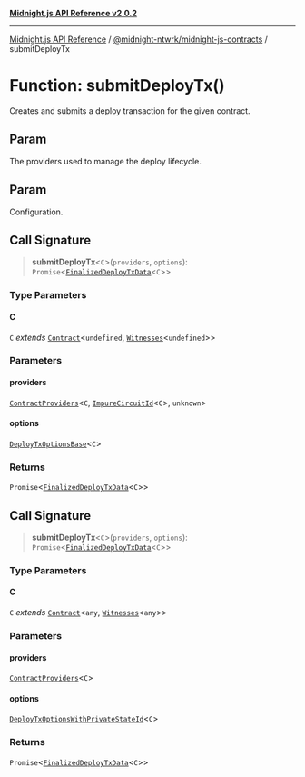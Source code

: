 [**Midnight.js API Reference v2.0.2**](../../../README.md)

***

[Midnight.js API Reference](../../../packages.md) / [@midnight-ntwrk/midnight-js-contracts](../README.md) / submitDeployTx

# Function: submitDeployTx()

Creates and submits a deploy transaction for the given contract.

## Param

The providers used to manage the deploy lifecycle.

## Param

Configuration.

## Call Signature

> **submitDeployTx**\<`C`\>(`providers`, `options`): `Promise`\<[`FinalizedDeployTxData`](../type-aliases/FinalizedDeployTxData.md)\<`C`\>\>

### Type Parameters

#### C

`C` *extends* [`Contract`](../../midnight-js-types/interfaces/Contract.md)\<`undefined`, [`Witnesses`](../../midnight-js-types/type-aliases/Witnesses.md)\<`undefined`\>\>

### Parameters

#### providers

[`ContractProviders`](../type-aliases/ContractProviders.md)\<`C`, [`ImpureCircuitId`](../../midnight-js-types/type-aliases/ImpureCircuitId.md)\<`C`\>, `unknown`\>

#### options

[`DeployTxOptionsBase`](../type-aliases/DeployTxOptionsBase.md)\<`C`\>

### Returns

`Promise`\<[`FinalizedDeployTxData`](../type-aliases/FinalizedDeployTxData.md)\<`C`\>\>

## Call Signature

> **submitDeployTx**\<`C`\>(`providers`, `options`): `Promise`\<[`FinalizedDeployTxData`](../type-aliases/FinalizedDeployTxData.md)\<`C`\>\>

### Type Parameters

#### C

`C` *extends* [`Contract`](../../midnight-js-types/interfaces/Contract.md)\<`any`, [`Witnesses`](../../midnight-js-types/type-aliases/Witnesses.md)\<`any`\>\>

### Parameters

#### providers

[`ContractProviders`](../type-aliases/ContractProviders.md)\<`C`\>

#### options

[`DeployTxOptionsWithPrivateStateId`](../type-aliases/DeployTxOptionsWithPrivateStateId.md)\<`C`\>

### Returns

`Promise`\<[`FinalizedDeployTxData`](../type-aliases/FinalizedDeployTxData.md)\<`C`\>\>
